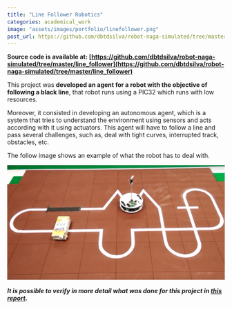 ```yaml
---
title: "Line Follower Robotics"
categories: academical_work
image: "assets/images/portfolio/linefollower.png"
post_url: https://github.com/dbtdsilva/robot-naga-simulated/tree/master/line_follower
---
```


**Source code is available at: [https://github.com/dbtdsilva/robot-naga-simulated/tree/master/line_follower](https://github.com/dbtdsilva/robot-naga-simulated/tree/master/line_follower)**

This project was **developed an agent for a robot with the objective of following a black line**, that robot runs using a PIC32 which runs with low resources.

Moreover, it consisted in developing an autonomous agent, which is a system that tries to understand the environment using sensors and acts according with it using actuators. This agent will have to follow a line and pass several challenges, such as, deal with tight curves, interrupted track, obstacles, etc.

The follow image shows an example of what the robot has to deal with.

![Line follower](assets/images/portfolio/description/line-follower.png)

**_It is possible to verify in more detail what was done for this project in [this report](https://github.com/dbtdsilva/robot-naga-simulated/blob/master/docs/line_follower_report.pdf)._**